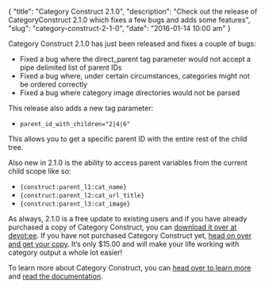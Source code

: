 {
    "title": "Category Construct 2.1.0",
    "description": "Check out the release of CategoryConstruct 2.1.0 which fixes a few bugs and adds some features",
    "slug": "category-construct-2-1-0",
    "date": "2016-01-14 10:00 am"
}

Category Construct 2.1.0 has just been released and fixes a couple of bugs:

- Fixed a bug where the direct_parent tag parameter would not accept a pipe delimited list of parent IDs
- Fixed a bug where, under certain circumstances, categories might not be ordered correctly
- Fixed a bug where category image directories would not be parsed

This release also adds a new tag parameter:

- `parent_id_with_children="2|4|6"`

This allows you to get a specific parent ID with the entire rest of the child tree.

Also new in 2.1.0 is the ability to access parent variables from the current child scope like so:

- `{construct:parent_l1:cat_name}`
- `{construct:parent_l2:cat_url_title}`
- `{construct:parent_l3:cat_image}`

As always, 2.1.0 is a free update to existing users and if you have already purchased a copy of Category Construct, you can [download it over at devot:ee][Category Construct Devotee]. If you have not purchased Category Construct yet, [head on over and get your copy][Category Construct Devotee]. It’s only $15.00 and will make your life working with category output a whole lot easier!

To learn more about Category Construct, you can [head over to learn more][Category Construct] and [read the documentation][Category Construct Docs].

[Category Construct Devotee]: https://devot-ee.com/add-ons/category-construct
[Category Construct]: /software/category-construct
[Category Construct Docs]: /software/category-construct/documentation
